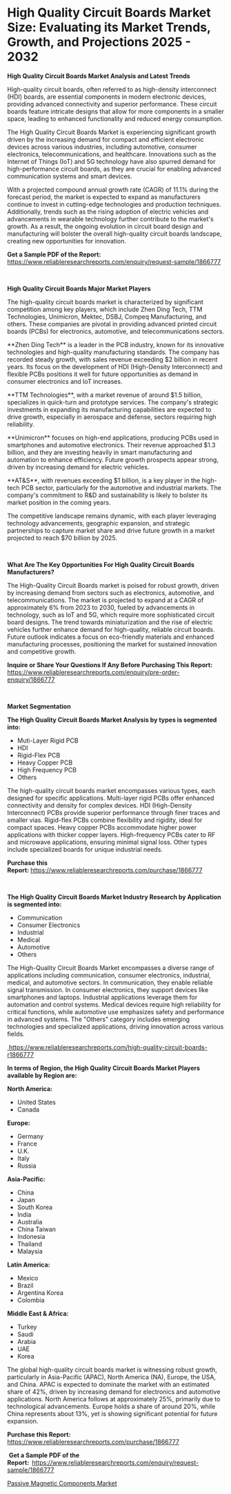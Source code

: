 <p><h1>High Quality Circuit Boards Market Size: Evaluating its Market Trends, Growth, and Projections 2025 - 2032</h1></p><p><strong>High Quality Circuit Boards Market Analysis and Latest Trends</strong></p>
<p><p>High-quality circuit boards, often referred to as high-density interconnect (HDI) boards, are essential components in modern electronic devices, providing advanced connectivity and superior performance. These circuit boards feature intricate designs that allow for more components in a smaller space, leading to enhanced functionality and reduced energy consumption.</p><p>The High Quality Circuit Boards Market is experiencing significant growth driven by the increasing demand for compact and efficient electronic devices across various industries, including automotive, consumer electronics, telecommunications, and healthcare. Innovations such as the Internet of Things (IoT) and 5G technology have also spurred demand for high-performance circuit boards, as they are crucial for enabling advanced communication systems and smart devices.</p><p>With a projected compound annual growth rate (CAGR) of 11.1% during the forecast period, the market is expected to expand as manufacturers continue to invest in cutting-edge technologies and production techniques. Additionally, trends such as the rising adoption of electric vehicles and advancements in wearable technology further contribute to the market's growth. As a result, the ongoing evolution in circuit board design and manufacturing will bolster the overall high-quality circuit boards landscape, creating new opportunities for innovation.</p></p>
<p><strong>Get a Sample PDF of the Report:&nbsp;</strong> <a href="https://www.reliableresearchreports.com/enquiry/request-sample/1866777?utm_campaign=3316&utm_medium=2&utm_source=Github&utm_content=ia&utm_term=07042025&utm_id=high-quality-circuit-boards">https://www.reliableresearchreports.com/enquiry/request-sample/1866777</a></p>
<p>&nbsp;</p>
<p><strong>High Quality Circuit Boards Major Market Players</strong></p>
<p><p>The high-quality circuit boards market is characterized by significant competition among key players, which include Zhen Ding Tech, TTM Technologies, Unimicron, Mektec, DSBJ, Compeq Manufacturing, and others. These companies are pivotal in providing advanced printed circuit boards (PCBs) for electronics, automotive, and telecommunications sectors.</p><p>**Zhen Ding Tech** is a leader in the PCB industry, known for its innovative technologies and high-quality manufacturing standards. The company has recorded steady growth, with sales revenue exceeding $2 billion in recent years. Its focus on the development of HDI (High-Density Interconnect) and flexible PCBs positions it well for future opportunities as demand in consumer electronics and IoT increases.</p><p>**TTM Technologies**, with a market revenue of around $1.5 billion, specializes in quick-turn and prototype services. The company's strategic investments in expanding its manufacturing capabilities are expected to drive growth, especially in aerospace and defense, sectors requiring high reliability.</p><p>**Unimicron** focuses on high-end applications, producing PCBs used in smartphones and automotive electronics. Their revenue approached $1.3 billion, and they are investing heavily in smart manufacturing and automation to enhance efficiency. Future growth prospects appear strong, driven by increasing demand for electric vehicles.</p><p>**AT&S**, with revenues exceeding $1 billion, is a key player in the high-tech PCB sector, particularly for the automotive and industrial markets. The company's commitment to R&D and sustainability is likely to bolster its market position in the coming years.</p><p>The competitive landscape remains dynamic, with each player leveraging technology advancements, geographic expansion, and strategic partnerships to capture market share and drive future growth in a market projected to reach $70 billion by 2025.</p></p>
<p>&nbsp;</p>
<p><strong>What Are The Key Opportunities For High Quality Circuit Boards Manufacturers?</strong></p>
<p><p>The High-Quality Circuit Boards market is poised for robust growth, driven by increasing demand from sectors such as electronics, automotive, and telecommunications. The market is projected to expand at a CAGR of approximately 6% from 2023 to 2030, fueled by advancements in technology, such as IoT and 5G, which require more sophisticated circuit board designs. The trend towards miniaturization and the rise of electric vehicles further enhance demand for high-quality, reliable circuit boards. Future outlook indicates a focus on eco-friendly materials and enhanced manufacturing processes, positioning the market for sustained innovation and competitive growth.</p></p>
<p><strong>Inquire or Share Your Questions If Any Before Purchasing This Report:</strong> <a href="https://www.reliableresearchreports.com/enquiry/pre-order-enquiry/1866777?utm_campaign=3316&utm_medium=2&utm_source=Github&utm_content=ia&utm_term=07042025&utm_id=high-quality-circuit-boards">https://www.reliableresearchreports.com/enquiry/pre-order-enquiry/1866777</a></p>
<p>&nbsp;</p>
<p><strong>Market Segmentation</strong></p>
<p><strong>The High Quality Circuit Boards Market Analysis by types is segmented into:</strong></p>
<p><ul><li>Muti-Layer Rigid PCB</li><li>HDI</li><li>Rigid-Flex PCB</li><li>Heavy Copper PCB</li><li>High Frequency PCB</li><li>Others</li></ul></p>
<p><p>The high-quality circuit boards market encompasses various types, each designed for specific applications. Multi-layer rigid PCBs offer enhanced connectivity and density for complex devices. HDI (High-Density Interconnect) PCBs provide superior performance through finer traces and smaller vias. Rigid-flex PCBs combine flexibility and rigidity, ideal for compact spaces. Heavy copper PCBs accommodate higher power applications with thicker copper layers. High-frequency PCBs cater to RF and microwave applications, ensuring minimal signal loss. Other types include specialized boards for unique industrial needs.</p></p>
<p><strong>Purchase this Report:&nbsp;</strong><a href="https://www.reliableresearchreports.com/purchase/1866777?utm_campaign=3316&utm_medium=2&utm_source=Github&utm_content=ia&utm_term=07042025&utm_id=high-quality-circuit-boards">https://www.reliableresearchreports.com/purchase/1866777</a></p>
<p>&nbsp;</p>
<p><strong>The High Quality Circuit Boards Market Industry Research by Application is segmented into:</strong></p>
<p><ul><li>Communication</li><li>Consumer Electronics</li><li>Industrial</li><li>Medical</li><li>Automotive</li><li>Others</li></ul></p>
<p><p>The High-Quality Circuit Boards Market encompasses a diverse range of applications including communication, consumer electronics, industrial, medical, and automotive sectors. In communication, they enable reliable signal transmission. In consumer electronics, they support devices like smartphones and laptops. Industrial applications leverage them for automation and control systems. Medical devices require high reliability for critical functions, while automotive use emphasizes safety and performance in advanced systems. The "Others" category includes emerging technologies and specialized applications, driving innovation across various fields.</p></p>
<p><a href="https://www.reliableresearchreports.com/high-quality-circuit-boards-r1866777?utm_campaign=3316&utm_medium=2&utm_source=Github&utm_content=ia&utm_term=07042025&utm_id=high-quality-circuit-boards">&nbsp;https://www.reliableresearchreports.com/high-quality-circuit-boards-r1866777</a></p>
<p><strong>In terms of Region, the High Quality Circuit Boards Market Players available by Region are:</strong></p>
<p>
    <p> <strong> North America: </strong>
        <ul>
            <li>United States</li>
            <li>Canada</li>
        </ul>
        </p> 
    <p> <strong> Europe: </strong>
        <ul>
            <li>Germany</li>
            <li>France</li>
            <li>U.K.</li>
            <li>Italy</li>
            <li>Russia</li>
        </ul>
        </p> 
    <p> <strong> Asia-Pacific: </strong>
        <ul>
            <li>China</li>
            <li>Japan</li>
            <li>South Korea</li>
            <li>India</li>
            <li>Australia</li>
            <li>China Taiwan</li>
            <li>Indonesia</li>
            <li>Thailand</li>
            <li>Malaysia</li>
        </ul>
        </p> 
    <p> <strong> Latin America: </strong>
        <ul>
            <li>Mexico</li>
            <li>Brazil</li>
            <li>Argentina Korea</li>
            <li>Colombia</li>
        </ul>
        </p> 
    <p> <strong> Middle East & Africa: </strong>
        <ul>
            <li>Turkey</li>
            <li>Saudi</li>
            <li>Arabia</li>
            <li>UAE</li>
            <li>Korea</li>
        </ul>
    </p>
    </p>
<p><p>The global high-quality circuit boards market is witnessing robust growth, particularly in Asia-Pacific (APAC), North America (NA), Europe, the USA, and China. APAC is expected to dominate the market with an estimated share of 42%, driven by increasing demand for electronics and automotive applications. North America follows at approximately 25%, primarily due to technological advancements. Europe holds a share of around 20%, while China represents about 13%, yet is showing significant potential for future expansion.</p></p>
<p><strong>Purchase this Report: </strong><a href="https://www.reliableresearchreports.com/purchase/1866777?utm_campaign=3316&utm_medium=2&utm_source=Github&utm_content=ia&utm_term=07042025&utm_id=high-quality-circuit-boards">https://www.reliableresearchreports.com/purchase/1866777</a></p>
<p>&nbsp;<strong>Get a Sample PDF of the Report:&nbsp;&nbsp;</strong><a href="https://www.reliableresearchreports.com/enquiry/request-sample/1866777?utm_campaign=3316&utm_medium=2&utm_source=Github&utm_content=ia&utm_term=07042025&utm_id=high-quality-circuit-boards">https://www.reliableresearchreports.com/enquiry/request-sample/1866777</a></p>
<p><strong></strong></p>
<p><p><a href="https://github.com/joshuagarcia509/Market-Research-Report-List-1/blob/main/passive-magnetic-components-market.md?utm_campaign=3316&utm_medium=2&utm_source=Github&utm_content=ia&utm_term=07042025&utm_id=high-quality-circuit-boards">Passive Magnetic Components Market</a></p></p>
